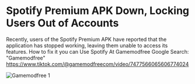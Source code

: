 # Spotify Premium APK Down, Locking Users Out of Accounts

Recently, users of the Spotify Premium APK have reported that the application has stopped working, leaving them unable to access its features. 
How to fix it you can
Use Spotify At Gamemodfree
Google Search: "Gamemodfree"
https://www.tiktok.com/@gamemodfreecom/video/7477566065606774024

![Gamemodfree 1](https://github.com/user-attachments/assets/2ce2115c-f927-4878-9021-d120909fa3b3)
